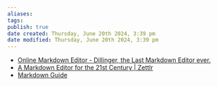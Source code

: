 ```yaml
---
aliases: 
tags: 
publish: true
date created: Thursday, June 20th 2024, 3:39 pm
date modified: Thursday, June 20th 2024, 3:39 pm
---
```


- [Online Markdown Editor - Dillinger, the Last Markdown Editor ever.](https://dillinger.io/)
- [A Markdown Editor for the 21st Century | Zettlr](https://www.zettlr.com/)
- [Markdown Guide](https://www.markdownguide.org/)
